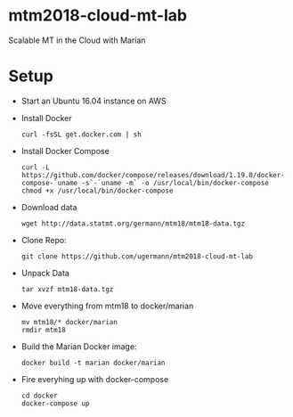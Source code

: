 # mtm2018-cloud-mt-lab
Scalable MT in the Cloud with Marian

# Setup
- Start an Ubuntu 16.04 instance on AWS
- Install Docker
   ```
   curl -fsSL get.docker.com | sh
   ```
- Install Docker Compose
  ```
  curl -L https://github.com/docker/compose/releases/download/1.19.0/docker-compose-`uname -s`-`uname -m` -o /usr/local/bin/docker-compose
  chmod +x /usr/local/bin/docker-compose
  ```
- Download data
  ```
  wget http://data.statmt.org/germann/mtm18/mtm18-data.tgz
  ```
- Clone Repo:
  ```
  git clone https://github.com/ugermann/mtm2018-cloud-mt-lab
  ```

- Unpack Data
  ```
  tar xvzf mtm18-data.tgz
  ```
  
- Move everything from mtm18 to docker/marian
  ```
  mv mtm18/* docker/marian
  rmdir mtm18
  ```
  
- Build the Marian Docker image:
  ```
  docker build -t marian docker/marian
  ```
  
- Fire everyhing up with docker-compose
  ```
  cd docker
  docker-compose up
  ```
  
  
